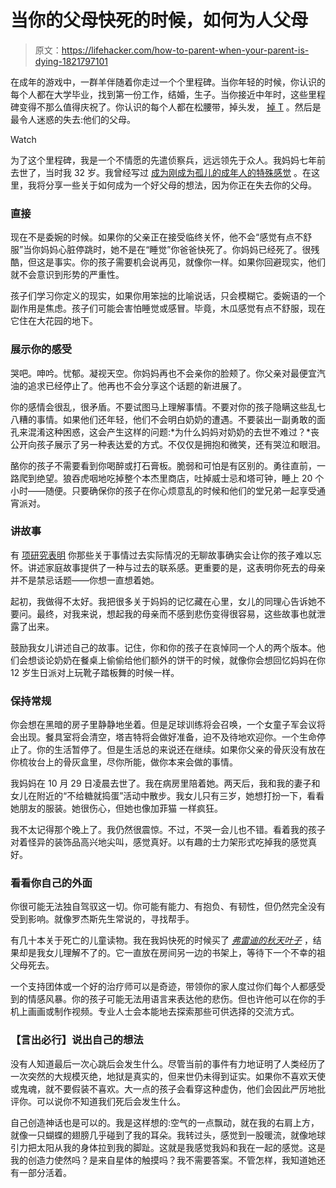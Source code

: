 # 当你的父母快死的时候，如何为人父母

> 原文：<https://lifehacker.com/how-to-parent-when-your-parent-is-dying-1821797101>

在成年的游戏中，一群羊伴随着你走过一个个里程碑。当你年轻的时候，你认识的每个人都在大学毕业，找到第一份工作，结婚，生子。当你接近中年时，这些里程碑变得不那么值得庆祝了。你认识的每个人都在松腰带，掉头发， [掉 T](https://www.webmd.com/men/features/low-testosterone-explained-how-do-you-know-when-levels-are-too-low) 。然后是最令人迷惑的失去:他们的父母。

Watch

为了这个里程碑，我是一个不情愿的先遣侦察兵，远远领先于众人。我妈妈七年前去世了，当时我 32 岁。我曾经写过 [成为刚成为孤儿的成年人的特殊感觉](https://adequateman.deadspin.com/how-to-bury-your-parents-1691952087#_ga=2.5894586.88908858.1515507736-402151780.1496325830) 。在这里，我将分享一些关于如何成为一个好父母的想法，因为你正在失去你的父母。

### **直接**

现在不是委婉的时候。如果你的父亲正在接受临终关怀，他不会“感觉有点不舒服”当你妈妈心脏停跳时，她不是在“睡觉”你爸爸快死了。你妈妈已经死了。很残酷，但这是事实。你的孩子需要机会说再见，就像你一样。如果你回避现实，他们就不会意识到形势的严重性。

孩子们学习你定义的现实，如果你用笨拙的比喻说话，只会模糊它。委婉语的一个副作用是焦虑。孩子们可能会害怕睡觉或感冒。毕竟，木瓜感觉有点不舒服，现在它住在大花园的地下。

### **展示你的感受**

哭吧。呻吟。忧郁。凝视天空。你妈妈再也不会亲你的脸颊了。你父亲对最便宜汽油的追求已经停止了。他再也不会分享这个话题的新进展了。

你的感情会很乱，很矛盾。不要试图马上理解事情。不要对你的孩子隐瞒这些乱七八糟的事情。如果他们还年轻，他们不会明白奶奶的遭遇。不要装出一副勇敢的面孔来混淆这种困惑，这会产生这样的问题:*为什么妈妈对奶奶的去世不难过？*丧公开向孩子展示了另一种表达爱的方式。不仅仅是拥抱和微笑，还有哭泣和眼泪。

酪你的孩子不需要看到你喝醉或打石膏板。脆弱和可怕是有区别的。勇往直前，一路爬到绝望。狼吞虎咽地吃掉整个本杰里商店，吐掉威士忌和塔可钟，睡上 20 个小时——随便。只要确保你的孩子在你心烦意乱的时候和他们的堂兄弟一起享受通宵派对。

### **讲故事**

有 [项研究表明](https://www.theatlantic.com/education/archive/2013/12/what-kids-learn-from-hearing-family-stories/282075/) 你那些关于事情过去实际情况的无聊故事确实会让你的孩子难以忘怀。讲述家庭故事提供了一种与过去的联系感。更重要的是，这表明你死去的母亲并不是禁忌话题——你想一直想着她。

起初，我做得不太好。我把很多关于妈妈的记忆藏在心里，女儿的同理心告诉她不要问。最终，对我来说，想起我的母亲而不感到悲伤变得很容易，这些故事也就泄露了出来。

鼓励我女儿讲述自己的故事。记住，你和你的孩子在哀悼同一个人的两个版本。他们会想谈论奶奶在餐桌上偷偷给他们额外的饼干的时候，就像你会想回忆妈妈在你 12 岁生日派对上玩靴子踏板舞的时候一样。

### **保持常规**

你会想在黑暗的房子里静静地坐着。但是足球训练将会召唤，一个女童子军会议将会出现。餐具室将会清空，塔吉特将会做好准备，迫不及待地欢迎你。一个生命停止了。你的生活暂停了。但是生活总的来说还在继续。如果你父亲的骨灰没有放在你梳妆台上的骨灰盒里，尽你所能，做你本来会做的事情。

我妈妈在 10 月 29 日凌晨去世了。我在病房里陪着她。两天后，我和我的妻子和女儿在附近的“不给糖就捣蛋”活动中散步。我女儿只有三岁，她想打扮一下，看看她朋友的服装。她很伤心，但她也像加菲猫 一样疯狂。

我不太记得那个晚上了。我仍然很震惊。不过，不哭一会儿也不错。看着我的孩子对着怪异的装饰品高兴地尖叫，感觉真好。以有趣的士力架形式吃掉我的感觉真好。

### **看看你自己的外面**

你很可能无法独自驾驭这一切。你可能有能力、有抱负、有韧性，但仍然完全没有受到影响。就像罗杰斯先生常说的，寻找帮手。

有几十本关于死亡的儿童读物。我在我妈快死的时候买了 [*弗雷迪的秋天叶子*](https://books.google.com/books/about/The_Fall_of_Freddie_the_Leaf.html?id=FmOyQAAACAAJ) ，结果却是我女儿理解不了的。它一直放在房间另一边的书架上，等待下一个不幸的祖父母死去。

一个支持团体或一个好的治疗师可以是奇迹，带领你的家人度过你们每个人都感受到的情感风暴。你的孩子可能无法用语言来表达他的悲伤。但也许他可以在你的手机上画画或制作视频。专业人士会本能地去探索那些可供选择的交流方式。

### 【言出必行】说出自己的想法

没有人知道最后一次心跳后会发生什么。尽管当前的事件有力地证明了人类经历了一次突然的大规模灭绝，地狱是真实的，但来世仍未得到证实。如果你不喜欢天使或鬼魂，就不要假装不喜欢。大一点的孩子会看穿这种虚伪，他们会因此严厉地批评你。可以说你不知道我们死后会发生什么。

自己创造神话也是可以的。我是这样想的:空气的一点飘动，就在我的右肩上方，就像一只蝴蝶的翅膀几乎碰到了我的耳朵。我转过头，感觉到一股暖流，就像地球引力把太阳从我的身体拉到我的脚趾。这就是我感觉我妈和我在一起的感觉。这是我的创造力使然吗？是来自星体的触摸吗？我不需要答案。不管怎样，我知道她还有一部分活着。